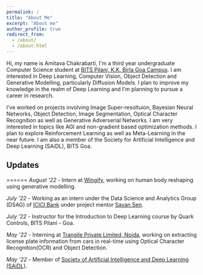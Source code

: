 ```yaml
---
permalink: /
title: "About Me"
excerpt: "About me"
author_profile: true
redirect_from: 
  - /about/
  - /about.html
---
```


Hi, my name is Amitava Chakrabarti, I'm a third year undergraduate Computer Science student at [BITS Pilani, K.K. Birla Goa Campus](https://www.bits-pilani.ac.in/goa/). I am interested in Deep Learning, Computer Vision, Object Detection and Generative Modelling, particularly Diffusion Models. I plan to improve my knowledge in the realm of Deep Learning and I'm planning to pursue a career in research.

I’ve worked on projects involving Image Super-resoltuion, Bayesian Neural Networks, Object Detection, Image Segmentation, Optical Character Recognition as well as Generative Adverserial Networks. I am very interested in topics like AGI and non-gradient based optimization methods. I plan to explore Reinforcement Learning as well as Meta-Learning in the near future. I am also a member of the Society for Artificial Intelligence and Deep Learning (SAiDL), BITS Goa.

## Updates
======
_August '22_ - Intern at [Wingify](https://wingify.com/), working on human body reshaping using generative modelling.

_July '22_ - Working as an intern under the Data Science and Analytics Group (DSAG) of [ICICI Bank](https://www.icicibank.com/) under project mentor [Sayan Sen](https://in.linkedin.com/in/sayan-sen-11917512). 

_July '22_ - Instructor for the Introduction to Deep Learning course by Quark Controls, BITS Pilani - Goa.

_May '22_ - Interning at [Trangile Private Limited, Noida](https://www.trangile.com/), working on extracting license plate information from cars in real-time using Optical Character Recognition(OCR) and Object Detection.

_May '22_ - Member of [Society of Artificial Intelligence and Deep Learning (SAiDL)](https://www.saidl.in/).
